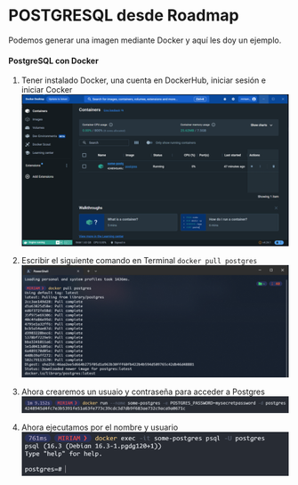 # POSTGRESQL desde Roadmap

Podemos generar una imagen mediante Docker y aquí les doy un ejemplo.

#### PostgreSQL con Docker
1. Tener instalado Docker, una cuenta en DockerHub, iniciar sesión e iniciar Cocker
![Docker](imagenes/docker.png)

2. Escribir el siguiente comando en Terminal `docker pull postgres`
![Pull](imagenes/docker_pull.png)

3. Ahora crearemos un usuaio y contraseña para acceder a Postgres
![userpassword](imagenes/usuario.png)

4. Ahora ejecutamos por el nombre y usuario
![postgres](imagenes/postgres.png)
